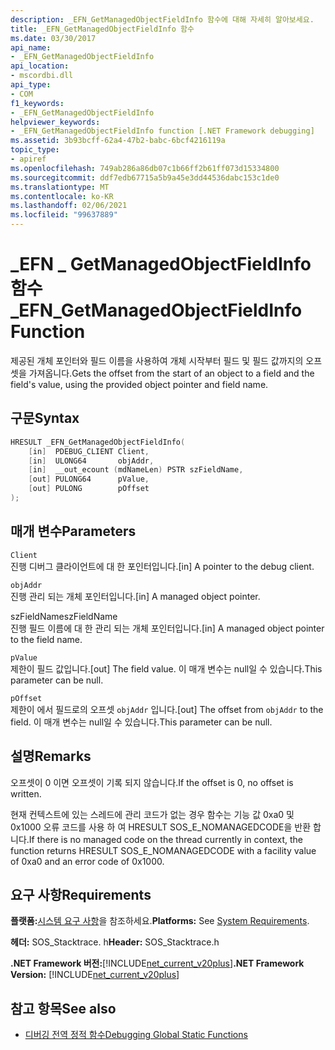 ```yaml
---
description: _EFN_GetManagedObjectFieldInfo 함수에 대해 자세히 알아보세요.
title: _EFN_GetManagedObjectFieldInfo 함수
ms.date: 03/30/2017
api_name:
- _EFN_GetManagedObjectFieldInfo
api_location:
- mscordbi.dll
api_type:
- COM
f1_keywords:
- _EFN_GetManagedObjectFieldInfo
helpviewer_keywords:
- _EFN_GetManagedObjectFieldInfo function [.NET Framework debugging]
ms.assetid: 3b93bcff-62a4-47b2-babc-6bcf4216119a
topic_type:
- apiref
ms.openlocfilehash: 749ab286a86db07c1b66ff2b61ff073d15334800
ms.sourcegitcommit: ddf7edb67715a5b9a45e3dd44536dabc153c1de0
ms.translationtype: MT
ms.contentlocale: ko-KR
ms.lasthandoff: 02/06/2021
ms.locfileid: "99637889"
---
```

# <a name="_efn_getmanagedobjectfieldinfo-function"></a><span data-ttu-id="7d614-103">\_EFN \_ GetManagedObjectFieldInfo 함수</span><span class="sxs-lookup"><span data-stu-id="7d614-103">\_EFN\_GetManagedObjectFieldInfo Function</span></span>

<span data-ttu-id="7d614-104">제공된 개체 포인터와 필드 이름을 사용하여 개체 시작부터 필드 및 필드 값까지의 오프셋을 가져옵니다.</span><span class="sxs-lookup"><span data-stu-id="7d614-104">Gets the offset from the start of an object to a field and the field's value, using the provided object pointer and field name.</span></span>  
  
## <a name="syntax"></a><span data-ttu-id="7d614-105">구문</span><span class="sxs-lookup"><span data-stu-id="7d614-105">Syntax</span></span>  
  
```cpp  
HRESULT _EFN_GetManagedObjectFieldInfo(  
    [in]  PDEBUG_CLIENT Client,  
    [in]  ULONG64       objAddr,  
    [in]  __out_ecount (mdNameLen) PSTR szFieldName,  
    [out] PULONG64      pValue,  
    [out] PULONG        pOffset  
);  
```  
  
## <a name="parameters"></a><span data-ttu-id="7d614-106">매개 변수</span><span class="sxs-lookup"><span data-stu-id="7d614-106">Parameters</span></span>  

 `Client`  
 <span data-ttu-id="7d614-107">진행 디버그 클라이언트에 대 한 포인터입니다.</span><span class="sxs-lookup"><span data-stu-id="7d614-107">[in] A pointer to the debug client.</span></span>  
  
 `objAddr`  
 <span data-ttu-id="7d614-108">진행 관리 되는 개체 포인터입니다.</span><span class="sxs-lookup"><span data-stu-id="7d614-108">[in] A managed object pointer.</span></span>  
  
 <span data-ttu-id="7d614-109">szFieldName</span><span class="sxs-lookup"><span data-stu-id="7d614-109">szFieldName</span></span>  
 <span data-ttu-id="7d614-110">진행 필드 이름에 대 한 관리 되는 개체 포인터입니다.</span><span class="sxs-lookup"><span data-stu-id="7d614-110">[in] A managed object pointer to the field name.</span></span>  
  
 `pValue`  
 <span data-ttu-id="7d614-111">제한이 필드 값입니다.</span><span class="sxs-lookup"><span data-stu-id="7d614-111">[out] The field value.</span></span> <span data-ttu-id="7d614-112">이 매개 변수는 null일 수 있습니다.</span><span class="sxs-lookup"><span data-stu-id="7d614-112">This parameter can be null.</span></span>  
  
 `pOffset`  
 <span data-ttu-id="7d614-113">제한이 에서 필드로의 오프셋 `objAddr` 입니다.</span><span class="sxs-lookup"><span data-stu-id="7d614-113">[out] The offset from `objAddr` to the field.</span></span> <span data-ttu-id="7d614-114">이 매개 변수는 null일 수 있습니다.</span><span class="sxs-lookup"><span data-stu-id="7d614-114">This parameter can be null.</span></span>  
  
## <a name="remarks"></a><span data-ttu-id="7d614-115">설명</span><span class="sxs-lookup"><span data-stu-id="7d614-115">Remarks</span></span>  

 <span data-ttu-id="7d614-116">오프셋이 0 이면 오프셋이 기록 되지 않습니다.</span><span class="sxs-lookup"><span data-stu-id="7d614-116">If the offset is 0, no offset is written.</span></span>  
  
 <span data-ttu-id="7d614-117">현재 컨텍스트에 있는 스레드에 관리 코드가 없는 경우 함수는 기능 값 0xa0 및 0x1000 오류 코드를 사용 하 여 HRESULT SOS_E_NOMANAGEDCODE을 반환 합니다.</span><span class="sxs-lookup"><span data-stu-id="7d614-117">If there is no managed code on the thread currently in context, the function returns HRESULT SOS_E_NOMANAGEDCODE with a facility value of 0xa0 and an error code of 0x1000.</span></span>  
  
## <a name="requirements"></a><span data-ttu-id="7d614-118">요구 사항</span><span class="sxs-lookup"><span data-stu-id="7d614-118">Requirements</span></span>  

 <span data-ttu-id="7d614-119">**플랫폼:**[시스템 요구 사항](../../get-started/system-requirements.md)을 참조하세요.</span><span class="sxs-lookup"><span data-stu-id="7d614-119">**Platforms:** See [System Requirements](../../get-started/system-requirements.md).</span></span>  
  
 <span data-ttu-id="7d614-120">**헤더:** SOS_Stacktrace. h</span><span class="sxs-lookup"><span data-stu-id="7d614-120">**Header:** SOS_Stacktrace.h</span></span>  
  
 <span data-ttu-id="7d614-121">**.NET Framework 버전:**[!INCLUDE[net_current_v20plus](../../../../includes/net-current-v20plus-md.md)]</span><span class="sxs-lookup"><span data-stu-id="7d614-121">**.NET Framework Version:** [!INCLUDE[net_current_v20plus](../../../../includes/net-current-v20plus-md.md)]</span></span>  
  
## <a name="see-also"></a><span data-ttu-id="7d614-122">참고 항목</span><span class="sxs-lookup"><span data-stu-id="7d614-122">See also</span></span>

- [<span data-ttu-id="7d614-123">디버깅 전역 정적 함수</span><span class="sxs-lookup"><span data-stu-id="7d614-123">Debugging Global Static Functions</span></span>](debugging-global-static-functions.md)
